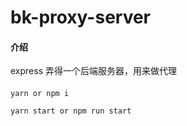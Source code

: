 # bk-proxy-server

#### 介绍
express 弄得一个后端服务器，用来做代理

#### 

```shell
yarn or npm i

yarn start or npm run start
```